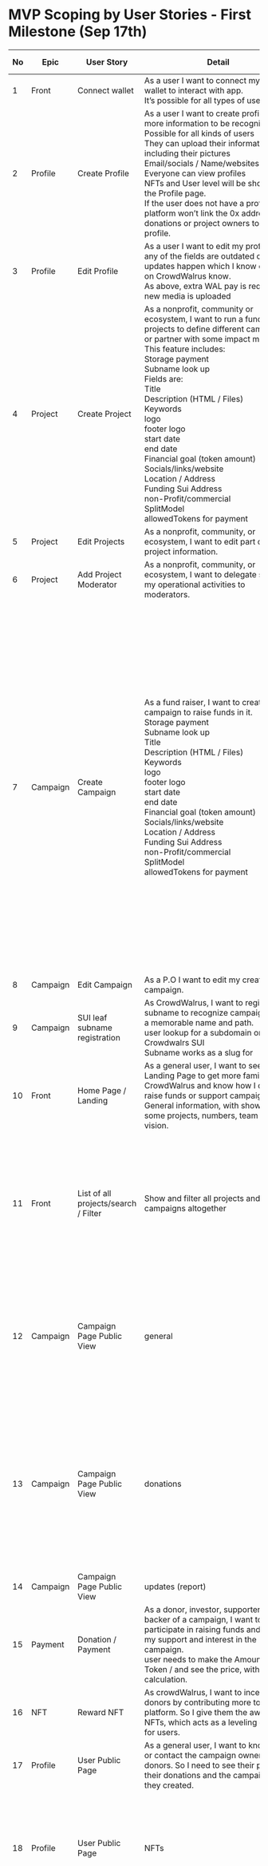 # MVP Scoping by User Stories - First Milestone (Sep 17th)

| **No** | **Epic** | **User Story** | **Detail** | **is MVP** | **❌ What’s NOT in MVP** |
| --- | --- | --- | --- | --- | --- |
| 1 | Front | Connect wallet | As a user I want to connect my Slush wallet to interact with app. <br>It’s possible for all types of users | ✅ | Other wallets than Slush |
| 2 | Profile | Create Profile | As a user I want to create profile with more information to be recognized. <br>Possible for all kinds of users <br>They can upload their information, including their pictures <br>Email/socials / Name/websites <br>Everyone can view profiles <br>NFTs and User level will be shown in the Profile page. <br>If the user does not have a profile, the platform won’t link the 0x addresses in donations or project owners to the profile. | ✅ | email verification |
| 3 | Profile | Edit Profile | As a user I want to edit my profile if any of the fields are outdated or any updates happen which I know others on CrowdWalrus know. <br>As above, extra WAL pay is required if new media is uploaded | ✅ |  |
| 4 | Project | Create Project | As a nonprofit, community or ecosystem, I want to run a fundraising projects to define different campaigns or partner with some impact makers. <br>This feature includes: <br>Storage payment <br>Subname look up <br>Fields are: <br>Title <br>Description (HTML / Files) <br>Keywords <br>logo <br>footer logo <br>start date <br>end date <br>Financial goal (token amount) <br>Socials/links/website <br>Location / Address <br>Funding Sui Address <br>non-Profit/commercial <br>SplitModel <br>allowedTokens for payment | ❌ | Projects can’t be implemented in MVP due to their complexity. <br>Only Campaigns with limited funding time and a financial goal are allowed in MVP |
| 5 | Project | Edit Projects | As a nonprofit, community, or ecosystem, I want to edit part of my project information. | ❌ |  |
| 6 | Project | Add Project Moderator | As a nonprofit, community, or ecosystem, I want to delegate some of my operational activities to moderators. | ❌ |  |
| 7 | Campaign | Create Campaign | As a fund raiser, I want to create a campaign to raise funds in it. <br>Storage payment <br>Subname look up <br>Title <br>Description (HTML / Files) <br>Keywords <br>logo <br>footer logo <br>start date <br>end date <br>Financial goal (token amount) <br>Socials/links/website <br>Location / Address <br>Funding Sui Address <br>non-Profit/commercial <br>SplitModel <br>allowedTokens for payment | ✅ | The split model would be fixed only based on the type of campaign. <br>Requesting to be part of a project is not in the MVP scope <br>Tokens are limited - Preferable only Sui will be possible in MVP <br>The cap model of (All or Nothing) would not be possible in MVP. All payments are split and distributed right away with the “Take it all” model, even when the financial goal has not been met at the end of the funding window. |
| 8 | Campaign | Edit Campaign | As a P.O I want to edit my created campaign. | ✅ |  |
| 9 | Campaign | SUI leaf subname registration | As CrowdWalrus, I want to register a subname to recognize campaigns with a memorable name and path. <br>user lookup for a subdomain on Crowdwalrs SUI <br>Subname works as a slug for | ✅ |  |
| 10 | Front | Home Page / Landing | As a general user, I want to see the Landing Page to get more familiar with CrowdWalrus and know how I can raise funds or support campaigns <br>General information, with showcase some projects, numbers, team and vision. | ✅ |  |
| 11 | Front | List of all projects/search / Filter | Show and filter all projects and campaigns altogether | ✅ | Search will not be in the MVP due to the lack of time to write indexer <br>support of subname resolution on our app subdomain (we handle them by the path) |
| 12 | Campaign | Campaign Page Public View | general | As a general user, I want to read more about the campaign to know <br>general information / total amount raised / all objects as walrus sites | ✅ |  |
| 13 | Campaign | Campaign Page Public View | donations | As a general user, I wanted to see the list of donations to this campaign. <br>from <br>to <br>token name <br>token amount <br>USD value at the time of donation <br>link to explorer <br>link to profile | ✅ | limited tokens would be possible in MVP |
| 14 | Campaign | Campaign Page Public View | updates (report) | View List of updates with | ✅ |  |
| 15 | Payment | Donation / Payment | As a donor, investor, supporter, or backer of a campaign, I want to participate in raising funds and show my support and interest in the campaign. <br>user needs to make the Amount / Token / and see the price, with the fee calculation. | ✅ |  |
| 16 | NFT | Reward NFT | As crowdWalrus, I want to incentivize donors by contributing more to the platform. So I give them the award as NFTs, which acts as a leveling game for users. | ✅ |  |
| 17 | Profile | User Public Page | As a general user, I want to know more or contact the campaign owners or donors. So I need to see their profile, their donations and the campaigns they created. | ✅ |  |
| 18 | Profile | User Public Page | NFTs | As a general user, I want to see what level the user is. Watching the others’ NFT badges incentivizes me to contribute more. | ✅ |  |
| 19 | Campaign | Project Page Owner View | General | As a fundraiser, I want to have a section to see all of my campaigns, amounts raised, donations, updates, and have CTAs to initiate some actions like edit, post an update | ✅ |  |
| 20 | Campaign | Campaign Page Owner View | Update | As a fundraiser, I want to post an update and report to the supporters and community about the progress of my campaign. | ✅ |  |
| 21 | Campaign | Campaign Page Owner View | Deactivate | As a fundraiser, I want to be able to stop raising funds and be inactive while still wanting to have my website up and running. | ✅ |  |
| 22 | Campaign | Campaign Page Owner View | delete | As a fundraiser, I want to be able to totally erase my projects and the contents from CrowdWalrus. | ✅ |  |
| 23 | Front | SysAdmin Reports | As a CrowdWalrus admin, I want to see the list of Projects/campaigns/users/transactions to have a better overview of the platform for business and operational activities | ✅ |  |
| 24 | Verifier | SysAdmin | give Verified badge | As an admin, I want to review the list of campaigns and attest to those that are reliable; in this case, they can be listed on the CrowdWalrus app. | ✅ |  |
| 25 | Verifier | SysAdmin | remove Verified badge | As an admin, I want to remove the verified badge for the campaigns that violated the TOS, or were recognized as a fake or illegal. | ✅ |  |
| 26 | Verifier | SysAdmin | add remove verifier | As an admin, I want to decentralize the verification process by nominating other verifiers to attest to the verification process besides me. So it makes the process easier and more efficient. | ❌ |  |

### 🚫 What’s out of MVP scope in general

1. We won’t support sub-name resolution on our app; we will handle subname detection by path. So we are going to have https://crowdwalrus.io/campaigns/campaign-subname
2. We won’t have a multiplier verifier for the MVP. The number of projects is limited, and the admin can review them in MVP.
3. All the financial cap models are “take it all” (TIA), so if a campaign could not meet its financial model at the end of the allowed period, the funds won’t get back to the payers.
4. We can’t write an indexer in this limited time, so the loading for some heavy-data views will be a bit slow due to the blockchain limitations.
5. Projects as hosts of campaigns may be too much for MVP.
